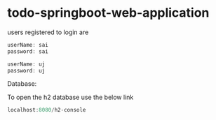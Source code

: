 # todo-springboot-web-application

users registered to login are 

```java
userName: sai
password: sai

userName: uj
password: uj
```

Database:

To open the h2 database use the below link
```java
localhost:8080/h2-console
```
